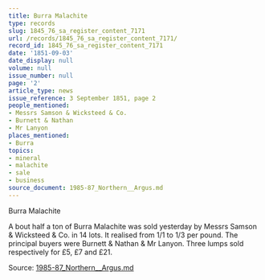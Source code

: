 ```yaml
---
title: Burra Malachite
type: records
slug: 1845_76_sa_register_content_7171
url: /records/1845_76_sa_register_content_7171/
record_id: 1845_76_sa_register_content_7171
date: '1851-09-03'
date_display: null
volume: null
issue_number: null
page: '2'
article_type: news
issue_reference: 3 September 1851, page 2
people_mentioned:
- Messrs Samson & Wicksteed & Co.
- Burnett & Nathan
- Mr Lanyon
places_mentioned:
- Burra
topics:
- mineral
- malachite
- sale
- business
source_document: 1985-87_Northern__Argus.md
---
```


Burra Malachite

A bout half a ton of Burra Malachite was sold yesterday by Messrs Samson & Wicksteed & Co. in 14 lots.  It realised from 1/1 to 1/3 per pound.  The principal buyers were Burnett & Nathan & Mr Lanyon.  Three lumps sold respectively for £5, £7 and £21.

Source: [1985-87_Northern__Argus.md](/downloads/markdown/1985-87_Northern__Argus.md)
